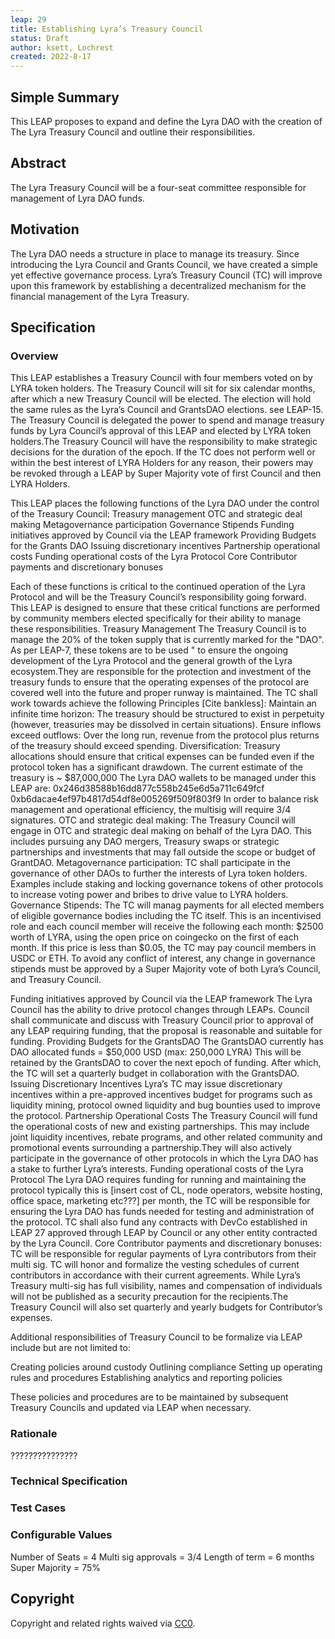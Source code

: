 ```yaml
---
leap: 29
title: Establishing Lyra’s Treasury Council
status: Draft
author: ksett, Lochrest
created: 2022-8-17
---
```


<!--You can leave these HTML comments in your merged LEAP and delete the visible duplicate text guides, they will not appear and may be helpful to refer to if you edit it again. This is the suggested template for new LEAPs. Note that a LEAP number will be assigned by an editor. When opening a pull request to submit your LEAP, please use an abbreviated title in the filename, `leap-draft_title_abbrev.md`. The title should be 44 characters or less.-->



## Simple Summary
<!--"If you can't explain it simply, you don't understand it well enough." Simply describe the outcome the proposed changes intends to achieve. This should be non-technical and accessible to a casual community member.-->
This LEAP proposes to expand and define the Lyra DAO with the creation of The Lyra Treasury Council and outline their responsibilities. 

## Abstract
<!--A short (~200 word) description of the proposed change, the abstract should clearly describe the proposed change. This is what *will* be done if the LEAP is implemented, not *why* it should be done or *how* it will be done. If the LEAP proposes deploying a new contract, write, "we propose to deploy a new contract that will do x".-->
The Lyra Treasury Council will be a four-seat committee responsible for management of Lyra DAO funds. 

## Motivation
<!--This is the problem statement. This is the *why* of the LEAP. It should clearly explain *why* the current state of the protocol is inadequate.  It is critical that you explain *why* the change is needed, if the LEAP proposes changing how something is calculated, you must address *why* the current calculation is innaccurate or wrong. This is not the place to describe how the LEAP will address the issue!-->
The Lyra DAO needs a structure in place to manage its treasury. Since introducing the Lyra Council and Grants Council, we have created a simple yet effective governance process. Lyra’s Treasury Council (TC)  will improve upon this framework by establishing a decentralized mechanism for the financial management of the Lyra Treasury. 

## Specification
<!--The specification should describe the syntax and semantics of any new feature, there are five sections
1. Overview
2. Rationale
3. Technical Specification
4. Test Cases
5. Configurable Values
-->

### Overview
<!--This is a high level overview of *how* the LEAP will solve the problem. The overview should clearly describe how the new feature will be implemented.-->
This LEAP establishes a Treasury Council with four members voted on by LYRA token holders. The Treasury Council will sit for six calendar months, after which a new Treasury Council will be elected. The election will hold the same rules as the Lyra’s Council and GrantsDAO elections. see LEAP-15. 
The Treasury Council is delegated the power to spend and manage treasury funds by Lyra Council’s approval of this LEAP and elected by LYRA token holders.The Treasury Council will have the responsibility to make strategic decisions for the duration of the epoch.  If the TC does not perform well or within the best interest of LYRA Holders for any reason, their powers may be revoked through a LEAP by Super Majority vote of first Council and then LYRA Holders. 
 
This LEAP places the following functions of the Lyra DAO under the control of the Treasury Council:
Treasury management
OTC and strategic deal making
Metagovernance participation
Governance Stipends
Funding initiatives approved by Council via the LEAP framework
Providing Budgets for the Grants DAO
Issuing discretionary incentives
Partnership operational costs
Funding operational costs of the Lyra Protocol
Core Contributor payments and discretionary bonuses

Each of these functions is critical to the continued operation of the Lyra Protocol and will be the Treasury Council’s responsibility going forward. This LEAP is designed to ensure that these critical functions are performed by community members elected specifically for their ability to manage these responsibilities. 
Treasury Management
The Treasury Council is to manage the 20% of the token supply that is currently marked for the "DAO". As per LEAP-7, these tokens are to be used " to ensure the ongoing development of the Lyra Protocol and the general growth of the Lyra ecosystem.They are responsible for the protection and investment of the treasury funds to ensure that the operating expenses of the protocol are covered well into the future and proper runway is maintained. The TC shall work towards achieve the following Principles [Cite bankless]:
Maintain an infinite time horizon: The treasury should be structured to exist in perpetuity (however, treasuries may be dissolved in certain situations).
Ensure inflows exceed outflows: Over the long run, revenue from the protocol plus returns of the treasury should exceed spending.
Diversification: Treasury allocations should ensure that critical expenses can be funded even if the protocol token has a significant drawdown.
The current estimate of the treasury is ~ $87,000,000
The Lyra DAO wallets to be managed under this LEAP are:
0x246d38588b16dd877c558b245e6d5a711c649fcf
0xb6dacae4ef97b4817d54df8e005269f509f803f9
In order to balance risk management and operational efficiency, the multisig will require 3/4 signatures.
OTC and strategic deal making:
The Treasury Council will engage in OTC and strategic deal making on behalf of the Lyra DAO. This includes pursuing any DAO mergers, Treasury swaps or strategic partnerships and investments that may fall outside the scope or budget of GrantDAO. 
Metagovernance participation:
TC shall participate in the governance of other DAOs to further the interests of Lyra token holders. Examples include staking and locking governance tokens of other protocols to increase voting power and bribes to drive value to LYRA holders. 
Governance Stipends:
The TC will manag payments for all elected members of eligible governance bodies including the TC itself. This is an incentivised role and each council member will receive the following each month:
$2500 worth of LYRA, using the open price on coingecko on the first of each month. If this price is less than $0.05, the TC may pay council members in USDC or ETH.
To avoid any conflict of interest, any change in governance stipends must be approved by a Super Majority vote of both Lyra’s Council, and Treasury Council. 

Funding initiatives approved by Council via the LEAP framework
The Lyra Council has the ability to drive protocol changes through LEAPs. Council shall communicate and discuss with Treasury Council prior to approval of any LEAP requiring funding, that the proposal is reasonable and suitable for funding. 
Providing Budgets for the GrantsDAO
The GrantsDAO currently has DAO allocated funds = $50,000 USD (max: 250,000 LYRA) This will be retained by the GrantsDAO to cover the next epoch of funding. After which, the TC will set a quarterly budget in collaboration with the GrantsDAO.
Issuing Discretionary Incentives 
Lyra’s TC may issue discretionary incentives within a pre-approved incentives budget for programs such as liquidity mining, protocol owned liquidity and bug bounties used to improve the protocol. 
Partnership Operational Costs
The Treasury Council will fund the operational costs of new and existing partnerships. This may include joint liquidity incentives, rebate programs, and other related community and promotional events surrounding a partnership.They will also actively participate in the governance of other protocols in which the Lyra DAO has a stake to further Lyra’s interests. 
Funding operational costs of the Lyra Protocol
The Lyra DAO requires funding for running and maintaining the protocol typically this is [insert cost of CL, node operators, website hosting, office space, marketing etc???] per month, the TC will be responsible for ensuring the Lyra DAO has funds needed for testing and administration of the protocol. TC shall also fund any contracts with DevCo established in LEAP 27 approved through LEAP by Council or any other entity contracted by the Lyra Council. 
Core Contributor payments and discretionary bonuses:
TC  will be responsible for regular payments of Lyra contributors from their multi sig. TC will honor and formalize the vesting schedules of current contributors in accordance with their current agreements. While Lyra’s Treasury multi-sig has full visibility, names and compensation of individuals will not be published as a security precaution for the recipients.The Treasury Council will also set quarterly and yearly budgets for Contributor’s expenses. 
 
Additional responsibilities of Treasury Council to be formalize via LEAP include but are not limited to: 

Creating policies around custody 
Outlining compliance
Setting up operating rules and procedures 
Establishing analytics and reporting policies 

These policies and procedures are to be maintained by subsequent Treasury Councils and updated via LEAP when necessary. 

### Rationale
<!--This is where you explain the reasoning behind how you propose to solve the problem. Why did you propose to implement the change in this way, what were the considerations and trade-offs. The rationale fleshes out what motivated the design and why particular design decisions were made. It should describe alternate designs that were considered and related work. The rationale may also provide evidence of consensus within the community, and should discuss important objections or concerns raised during discussion.-->
???????????????

### Technical Specification
<!--The technical specification should outline the public API of the changes proposed. That is, changes to any of the interfaces Lyra currently exposes or the creations of new ones.-->


### Test Cases
<!--Test cases for an implementation are mandatory for LEAPs but can be included with the implementation..-->


### Configurable Values
<!--Please list all values configurable under this implementation.-->
Number of Seats =  4
Multi sig approvals = 3/4
Length of term = 6 months
Super Majority = 75%

## Copyright
Copyright and related rights waived via [CC0](https://creativecommons.org/publicdomain/zero/1.0/).

